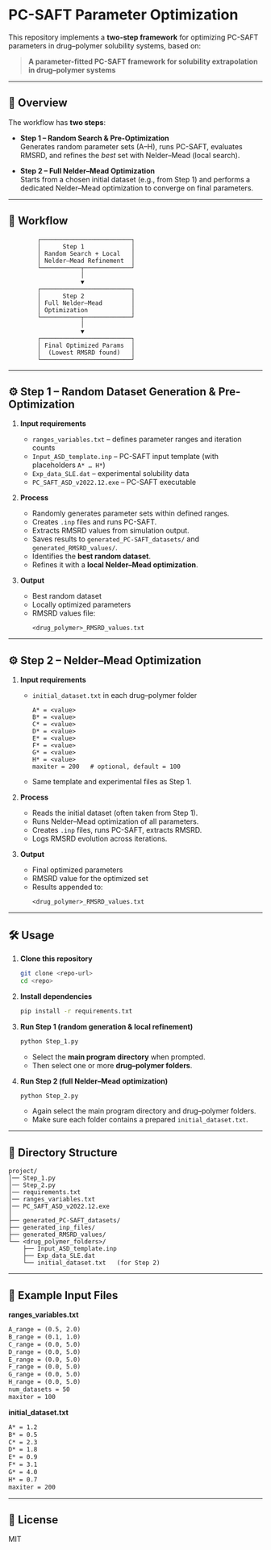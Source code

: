 # PC-SAFT Parameter Optimization

This repository implements a **two-step framework** for optimizing PC-SAFT parameters in drug–polymer solubility systems, based on:

> **A parameter-fitted PC-SAFT framework for solubility extrapolation in drug–polymer systems**

---

## 📜 Overview

The workflow has **two steps**:

- **Step 1 – Random Search & Pre-Optimization**  
  Generates random parameter sets (A–H), runs PC-SAFT, evaluates RMSRD, and refines the *best* set with Nelder–Mead (local search).  

- **Step 2 – Full Nelder–Mead Optimization**  
  Starts from a chosen initial dataset (e.g., from Step 1) and performs a dedicated Nelder–Mead optimization to converge on final parameters.  

---

## 🔄 Workflow

```
        ┌─────────────────────────┐
        │      Step 1             │
        │ Random Search + Local   │
        │ Nelder–Mead Refinement  │
        └───────────┬─────────────┘
                    │
                    ▼
        ┌─────────────────────────┐
        │      Step 2             │
        │ Full Nelder–Mead        │
        │ Optimization            │
        └───────────┬─────────────┘
                    │
                    ▼
        ┌─────────────────────────┐
        │ Final Optimized Params  │
        │  (Lowest RMSRD found)   │
        └─────────────────────────┘
```

---

## ⚙️ Step 1 – Random Dataset Generation & Pre-Optimization

1. **Input requirements**
   - `ranges_variables.txt` – defines parameter ranges and iteration counts  
   - `Input_ASD_template.inp` – PC-SAFT input template (with placeholders `A* … H*`)  
   - `Exp_data_SLE.dat` – experimental solubility data  
   - `PC_SAFT_ASD_v2022.12.exe` – PC-SAFT executable  

2. **Process**
   - Randomly generates parameter sets within defined ranges.  
   - Creates `.inp` files and runs PC-SAFT.  
   - Extracts RMSRD values from simulation output.  
   - Saves results to `generated_PC-SAFT_datasets/` and `generated_RMSRD_values/`.  
   - Identifies the **best random dataset**.  
   - Refines it with a **local Nelder–Mead optimization**.  

3. **Output**
   - Best random dataset  
   - Locally optimized parameters  
   - RMSRD values file:  
     ```
     <drug_polymer>_RMSRD_values.txt
     ```

---

## ⚙️ Step 2 – Nelder–Mead Optimization

1. **Input requirements**
   - `initial_dataset.txt` in each drug–polymer folder  
     ```
     A* = <value>
     B* = <value>
     C* = <value>
     D* = <value>
     E* = <value>
     F* = <value>
     G* = <value>
     H* = <value>
     maxiter = 200   # optional, default = 100
     ```
   - Same template and experimental files as Step 1.  

2. **Process**
   - Reads the initial dataset (often taken from Step 1).  
   - Runs Nelder–Mead optimization of all parameters.  
   - Creates `.inp` files, runs PC-SAFT, extracts RMSRD.  
   - Logs RMSRD evolution across iterations.  

3. **Output**
   - Final optimized parameters  
   - RMSRD value for the optimized set  
   - Results appended to:  
     ```
     <drug_polymer>_RMSRD_values.txt
     ```

---

## 🛠 Usage

1. **Clone this repository**  
   ```bash
   git clone <repo-url>
   cd <repo>
   ```

2. **Install dependencies**  
   ```bash
   pip install -r requirements.txt
   ```

3. **Run Step 1 (random generation & local refinement)**  
   ```bash
   python Step_1.py
   ```
   - Select the **main program directory** when prompted.  
   - Then select one or more **drug–polymer folders**.  

4. **Run Step 2 (full Nelder–Mead optimization)**  
   ```bash
   python Step_2.py
   ```
   - Again select the main program directory and drug–polymer folders.  
   - Make sure each folder contains a prepared `initial_dataset.txt`.  

---

## 📂 Directory Structure

```
project/
│── Step_1.py
│── Step_2.py
│── requirements.txt
│── ranges_variables.txt
│── PC_SAFT_ASD_v2022.12.exe
│
├── generated_PC-SAFT_datasets/
├── generated_inp_files/
├── generated_RMSRD_values/
└── <drug_polymer_folders>/
    ├── Input_ASD_template.inp
    ├── Exp_data_SLE.dat
    └── initial_dataset.txt   (for Step 2)
```

---

## 📑 Example Input Files

**ranges_variables.txt**
```txt
A_range = (0.5, 2.0)
B_range = (0.1, 1.0)
C_range = (0.0, 5.0)
D_range = (0.0, 5.0)
E_range = (0.0, 5.0)
F_range = (0.0, 5.0)
G_range = (0.0, 5.0)
H_range = (0.0, 5.0)
num_datasets = 50
maxiter = 100
```

**initial_dataset.txt**
```txt
A* = 1.2
B* = 0.5
C* = 2.3
D* = 1.8
E* = 0.9
F* = 3.1
G* = 4.0
H* = 0.7
maxiter = 200
```

---

## 📄 License
MIT
